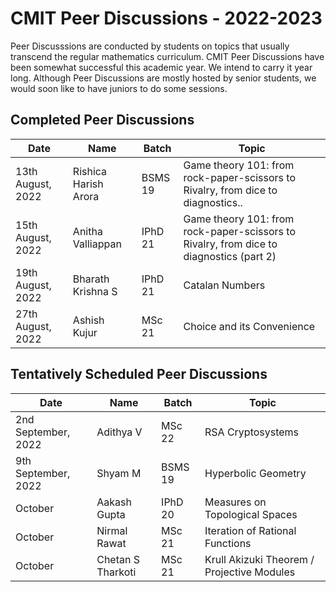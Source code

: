 # CMIT Peer Discussions - 2022-2023

Peer Discusssions are conducted by students on topics that usually transcend the regular mathematics curriculum. 
CMIT Peer Discussions have been somewhat successful this academic year. We intend to carry it year long.
Although Peer Discussions are mostly hosted by senior students, we would soon like to have juniors to do some sessions.

## Completed Peer Discussions
| Date | Name | Batch | Topic |
| --- | --- | --- | --- |
| 13th August, 2022 | Rishica Harish Arora | BSMS 19 | Game theory 101: from rock-paper-scissors to Rivalry, from dice to diagnostics.. |
| 15th August, 2022 |  Anitha Valliappan | IPhD 21 | Game theory 101: from rock-paper-scissors to Rivalry, from dice to diagnostics (part 2)  |
| 19th August, 2022 | Bharath Krishna S | IPhD 21 | Catalan Numbers |
| 27th August, 2022 | Ashish Kujur | MSc 21 | Choice and its Convenience |

## Tentatively Scheduled Peer Discussions
| Date | Name | Batch | Topic |
| --- | --- | --- | --- |
| 2nd September, 2022 | Adithya V | MSc 22 | RSA Cryptosystems |
| 9th September, 2022 | Shyam M | BSMS 19 | Hyperbolic Geometry |
| October | Aakash Gupta | IPhD 20 | Measures on Topological Spaces |
| October | Nirmal Rawat| MSc 21 | Iteration of Rational Functions |
| October | Chetan S Tharkoti | MSc 21 | Krull Akizuki Theorem / Projective Modules |
